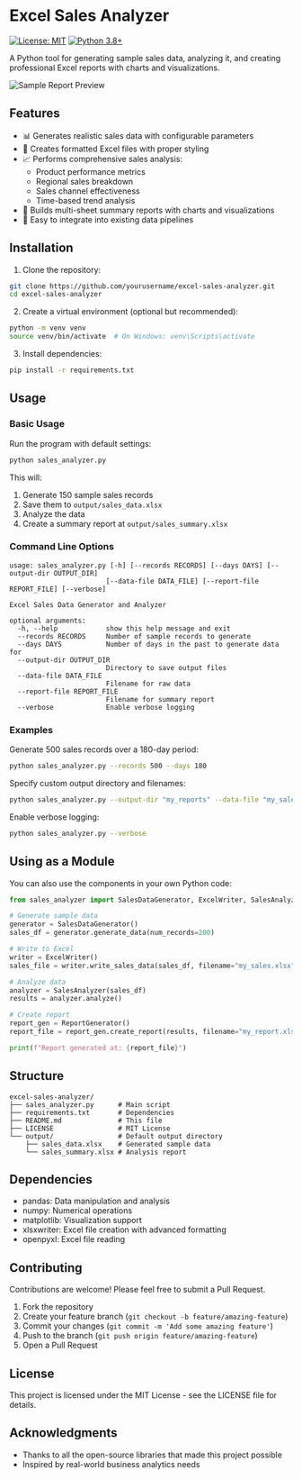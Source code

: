 # Excel Sales Analyzer

[![License: MIT](https://img.shields.io/badge/License-MIT-yellow.svg)](https://opensource.org/licenses/MIT)
[![Python 3.8+](https://img.shields.io/badge/python-3.8+-blue.svg)](https://www.python.org/downloads/)

A Python tool for generating sample sales data, analyzing it, and creating professional Excel reports with charts and visualizations.

![Sample Report Preview](https://via.placeholder.com/800x400?text=Sample+Excel+Report)

## Features

- 📊 Generates realistic sales data with configurable parameters
- 📑 Creates formatted Excel files with proper styling
- 📈 Performs comprehensive sales analysis:
  - Product performance metrics
  - Regional sales breakdown
  - Sales channel effectiveness
  - Time-based trend analysis
- 📝 Builds multi-sheet summary reports with charts and visualizations
- 🔄 Easy to integrate into existing data pipelines

## Installation

1. Clone the repository:
```bash
git clone https://github.com/yourusername/excel-sales-analyzer.git
cd excel-sales-analyzer
```

2. Create a virtual environment (optional but recommended):
```bash
python -m venv venv
source venv/bin/activate  # On Windows: venv\Scripts\activate
```

3. Install dependencies:
```bash
pip install -r requirements.txt
```

## Usage

### Basic Usage

Run the program with default settings:

```bash
python sales_analyzer.py
```

This will:
1. Generate 150 sample sales records
2. Save them to `output/sales_data.xlsx`
3. Analyze the data
4. Create a summary report at `output/sales_summary.xlsx`

### Command Line Options

```
usage: sales_analyzer.py [-h] [--records RECORDS] [--days DAYS] [--output-dir OUTPUT_DIR] 
                        [--data-file DATA_FILE] [--report-file REPORT_FILE] [--verbose]

Excel Sales Data Generator and Analyzer

optional arguments:
  -h, --help            show this help message and exit
  --records RECORDS     Number of sample records to generate
  --days DAYS           Number of days in the past to generate data for
  --output-dir OUTPUT_DIR
                        Directory to save output files
  --data-file DATA_FILE
                        Filename for raw data
  --report-file REPORT_FILE
                        Filename for summary report
  --verbose             Enable verbose logging
```

### Examples

Generate 500 sales records over a 180-day period:
```bash
python sales_analyzer.py --records 500 --days 180
```

Specify custom output directory and filenames:
```bash
python sales_analyzer.py --output-dir "my_reports" --data-file "my_sales.xlsx" --report-file "my_analysis.xlsx"
```

Enable verbose logging:
```bash
python sales_analyzer.py --verbose
```

## Using as a Module

You can also use the components in your own Python code:

```python
from sales_analyzer import SalesDataGenerator, ExcelWriter, SalesAnalyzer, ReportGenerator

# Generate sample data
generator = SalesDataGenerator()
sales_df = generator.generate_data(num_records=200)

# Write to Excel
writer = ExcelWriter()
sales_file = writer.write_sales_data(sales_df, filename="my_sales.xlsx")

# Analyze data
analyzer = SalesAnalyzer(sales_df)
results = analyzer.analyze()

# Create report
report_gen = ReportGenerator()
report_file = report_gen.create_report(results, filename="my_report.xlsx")

print(f"Report generated at: {report_file}")
```

## Structure

```
excel-sales-analyzer/
├── sales_analyzer.py      # Main script
├── requirements.txt       # Dependencies
├── README.md              # This file
├── LICENSE                # MIT License
└── output/                # Default output directory
    ├── sales_data.xlsx    # Generated sample data
    └── sales_summary.xlsx # Analysis report
```

## Dependencies

- pandas: Data manipulation and analysis
- numpy: Numerical operations
- matplotlib: Visualization support
- xlsxwriter: Excel file creation with advanced formatting
- openpyxl: Excel file reading

## Contributing

Contributions are welcome! Please feel free to submit a Pull Request.

1. Fork the repository
2. Create your feature branch (`git checkout -b feature/amazing-feature`)
3. Commit your changes (`git commit -m 'Add some amazing feature'`)
4. Push to the branch (`git push origin feature/amazing-feature`)
5. Open a Pull Request

## License

This project is licensed under the MIT License - see the LICENSE file for details.

## Acknowledgments

- Thanks to all the open-source libraries that made this project possible
- Inspired by real-world business analytics needs